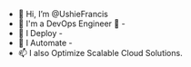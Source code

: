 - 👋 Hi, I’m @UshieFrancis
- 👀 I'm a DevOps Engineer 🔁 -
- 🌱 I Deploy -
- 💞️ I Automate -
- 📫 I also Optimize Scalable Cloud Solutions.

<!---
UshieFrancis/UshieFrancis is a ✨ special ✨ repository because its `README.md` (this file) appears on your GitHub profile.
You can click the Preview link to take a look at your changes.
--->
